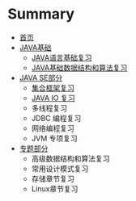 # Summary

* [首页](README.md)
* [JAVA基础](chapter1.md)
  * [JAVA语言基础复习](chapter1/javayu-yan-ji-chu-fu-xi.md)
  * [JAVA基础数据结构和算法复习](chapter1/javaji-chu-shu-ju-jie-gou-he-suan-fa-fu-xi.md)
* [JAVA SE部分](java-sebu-fen.md)
  * [集合框架复习](java-sebu-fen/ji-he-kuang-jia-fu-xi.md)
  * [JAVA IO 复习](java-sebu-fen/java-io-fu-xi.md)
  * 多线程复习
  * JDBC 编程复习
  * 网络编程复习
  * JVM 专项复习
* [专题部分](zhuan-ti-bu-fen.md)
  * 高级数据结构和算法复习
  * 常用设计模式复习
  * 存储章节复习
  * Linux章节复习

